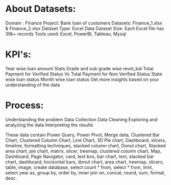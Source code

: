 # About Datasets:

Domain : Finance
Project: Bank loan of customers
Datasets: Finance_1.xlsx & Finance_2.xlsx
Dataset Type: Excel Data
Dataset Size: Each Excel file has 39k+ records
Tools used: Excel, PowerBI, Tableau, Mysql

# KPI's:
Year wise loan amount Stats
Grade and sub grade wise revol_bal
Total Payment for Verified Status Vs Total Payment for Non Verified Status
State wise loan status
Month wise loan status
Get more insights based on your understanding of the data

# Process:
Understanding the problem
Data Collection
Data Cleaning
Exploring and analyzing the data
Interpreting the results

These data contain Power Query, Power Pivot, Merge data, Clustered Bar Chart, Clustered Column Chart, Line Chart, 3D Pie chart, Dashboard, slicers, timeline, formatting techniques, stacked column chart, Donut chart, Stacked area chart, pie chart, matrix, slicer, treemap, clustered column chart, Map, Dashboard, Page Navigator, card, text box, bar chart, text, stacked bar chart, dashboard, horizontal bars, donut chart, area chart, treemap, slicers, table, image, create database, select count * from, select * from, limit, select year as, group by, order by, inner join on, concat, round, sum, format, desc.

